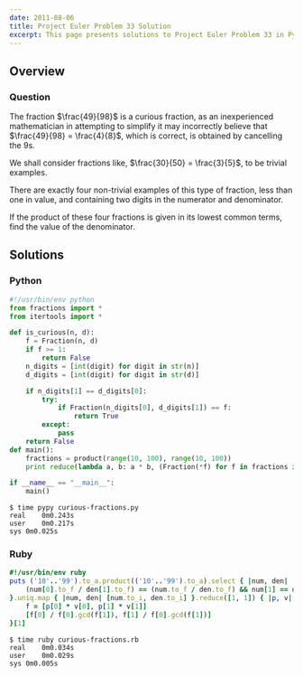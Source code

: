 ```yaml
---
date: 2011-08-06
title: Project Euler Problem 33 Solution
excerpt: This page presents solutions to Project Euler Problem 33 in Python and Ruby.
---
```



## Overview


### Question

The fraction $\frac{49}{98}$ is a curious fraction, as an inexperienced 
mathematician in attempting to simplify it may incorrectly 
believe that $\frac{49}{98} = \frac{4}{8}$, which is correct, is obtained by 
cancelling the 9s.

We shall consider fractions like, $\frac{30}{50} = \frac{3}{5}$, to be trivial 
examples.

There are exactly four non-trivial examples of this type of 
fraction, less than one in value, and containing two digits 
in the numerator and denominator.

If the product of these four fractions is given in its lowest 
common terms, find the value of the denominator.






## Solutions

### Python

```python
#!/usr/bin/env python
from fractions import *
from itertools import *

def is_curious(n, d):
    f = Fraction(n, d)
    if f >= 1:
        return False
    n_digits = [int(digit) for digit in str(n)]
    d_digits = [int(digit) for digit in str(d)]

    if n_digits[1] == d_digits[0]:
        try:
            if Fraction(n_digits[0], d_digits[1]) == f:
                return True
        except:
            pass
    return False
def main():
    fractions = product(range(10, 100), range(10, 100))
    print reduce(lambda a, b: a * b, (Fraction(*f) for f in fractions if is_curious(*f))).denominator

if __name__ == "__main__":
    main()
```


```
$ time pypy curious-fractions.py
real	0m0.243s
user	0m0.217s
sys	0m0.025s
```



### Ruby

```ruby
#!/usr/bin/env ruby
puts ('10'..'99').to_a.product(('10'..'99').to_a).select { |num, den|
	(num[0].to_f / den[1].to_f) == (num.to_f / den.to_f) && num[1] == den[0] && num[1] != den[1]
}.uniq.map { |num, den| [num.to_i, den.to_i] }.reduce([1, 1]) { |p, v|
	f = [p[0] * v[0], p[1] * v[1]]
	[f[0] / f[0].gcd(f[1]), f[1] / f[0].gcd(f[1])]
}[1]
```


```
$ time ruby curious-fractions.rb
real	0m0.034s
user	0m0.029s
sys	0m0.005s
```


